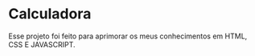 # Calculadora
 Esse projeto foi feito para aprimorar os meus conhecimentos em HTML, CSS E JAVASCRIPT.

